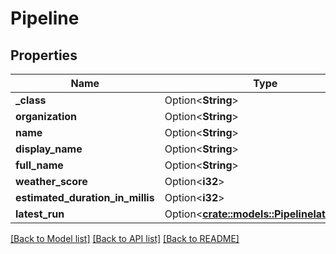# Pipeline

## Properties

Name | Type | Description | Notes
------------ | ------------- | ------------- | -------------
**_class** | Option<**String**> |  | [optional]
**organization** | Option<**String**> |  | [optional]
**name** | Option<**String**> |  | [optional]
**display_name** | Option<**String**> |  | [optional]
**full_name** | Option<**String**> |  | [optional]
**weather_score** | Option<**i32**> |  | [optional]
**estimated_duration_in_millis** | Option<**i32**> |  | [optional]
**latest_run** | Option<[**crate::models::PipelinelatestRun**](PipelinelatestRun.md)> |  | [optional]

[[Back to Model list]](../README.md#documentation-for-models) [[Back to API list]](../README.md#documentation-for-api-endpoints) [[Back to README]](../README.md)


